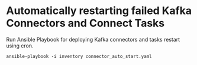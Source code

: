 # Automatically restarting failed Kafka Connectors and Connect Tasks

Run Ansible Playbook for deploying Kafka connectors and tasks restart using cron.

```ansible-playbook -i inventory connector_auto_start.yaml```
